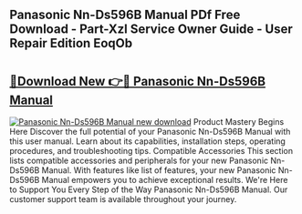 ## Panasonic Nn-Ds596B Manual PDf Free Download - Part-Xzl Service Owner Guide - User Repair Edition EoqOb

# <h2><a href="http://cf17059.oget.top/?id=Panasonic+Nn-Ds596B+Manual">🔗Download New 👉🔴 Panasonic Nn-Ds596B Manual</a></h2>

[![Panasonic Nn-Ds596B Manual new download](https://i.imgur.com/5g1atiW.png)](http://cf17059.oget.top/?id=Panasonic+Nn-Ds596B+Manual)
Product Mastery Begins Here Discover the full potential of your Panasonic Nn-Ds596B Manual with this user manual. Learn about its capabilities, installation steps, operating procedures, and troubleshooting tips. Compatible Accessories This section lists compatible accessories and peripherals for your new Panasonic Nn-Ds596B Manual. With features like list of features, your new Panasonic Nn-Ds596B Manual empowers you to achieve exceptional results. We're Here to Support You Every Step of the Way Panasonic Nn-Ds596B Manual. Our customer support team is available throughout your journey.
